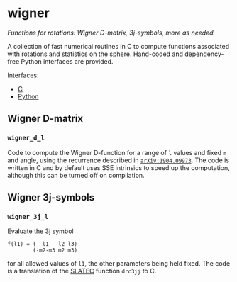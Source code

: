 wigner
======

*Functions for rotations: Wigner D-matrix, 3j-symbols, more as needed.*

A collection of fast numerical routines in C to compute functions associated
with rotations and statistics on the sphere. Hand-coded and dependency-free
Python interfaces are provided.

Interfaces:

- [C](c/)
- [Python](python/)


Wigner D-matrix
---------------

### `wigner_d_l`

Code to compute the Wigner D-function for a range of `l` values and fixed `m`
and angle, using the recurrence described in [`arXiv:1904.09973`]. The code is
written in C and by default uses SSE intrinsics to speed up the computation,
although this can be turned off on compilation.

[`arXiv:1904.09973`]: https://arxiv.org/abs/1904.09973


Wigner 3j-symbols
-----------------

### `wigner_3j_l`

Evaluate the 3j symbol

    f(l1) = (  l1   l2 l3)
            (-m2-m3 m2 m3)

for all allowed values of `l1`, the other parameters being held fixed. The code
is a translation of the [SLATEC] function `drc3jj` to C.

[SLATEC]: http://www.netlib.org/slatec
